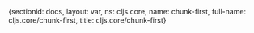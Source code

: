 {sectionid: docs, layout: var, ns: cljs.core, name: chunk-first, full-name: cljs.core/chunk-first,
  title: cljs.core/chunk-first}
